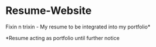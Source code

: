 # Resume-Website

Fixin n trixin -
My resume to be integrated into my portfolio*

*Resume acting as portfolio until further notice
